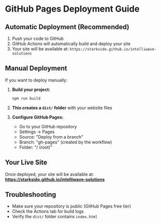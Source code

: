 # GitHub Pages Deployment Guide

## Automatic Deployment (Recommended)

1. Push your code to GitHub
2. GitHub Actions will automatically build and deploy your site
3. Your site will be available at: `https://starksido.github.io/intelliwave-solutions`

## Manual Deployment

If you want to deploy manually:

1. **Build your project:**

   ```bash
   npm run build
   ```

2. **This creates a `dist/` folder** with your website files

3. **Configure GitHub Pages:**
   - Go to your GitHub repository
   - Settings → Pages
   - Source: "Deploy from a branch"
   - Branch: "gh-pages" (created by the workflow)
   - Folder: "/ (root)"

## Your Live Site

Once deployed, your site will be available at:
**https://starksido.github.io/intelliwave-solutions**

## Troubleshooting

- Make sure your repository is public (GitHub Pages free tier)
- Check the Actions tab for build logs
- Verify the `dist/` folder contains `index.html`
